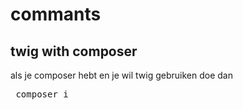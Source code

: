 # commants

## twig with composer

als je composer hebt en je wil twig gebruiken doe dan
<pre> composer i </pre>
